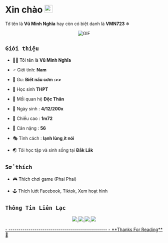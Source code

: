 <h1> Xin chào <img src="https://i.imgur.com/sl26aUs.gif" width="25"></h1> 

Tớ tên là **Vũ Minh Nghĩa** hay còn có biệt danh là **VMN723** ❄



<p align="center">
    <img align="center" alt="GIF" src="https://i.imgur.com/0uJD8W7.png" />
</p> 



## ```Giới thiệu```



- 💁‍♂️ Tôi tên là **Vũ Minh Nghĩa**

- ♂️ Giới tính: **Nam**

- 💁 Gu: **Biết nấu cơm :>>**

- 👔 Học sinh **THPT**

- 💑 Mối quan hệ **Độc Thân**

- 👶 Ngày sinh : **4/12/200x**

- 🕺 Chiều cao : **1m72**

- 💪 Cân nặng : **56**

- 🎭 Tính cách : **lạnh lùng**,**ít nói**

- 🌏 Tôi học tập và  sinh sống tại **Đắk Lắk**



## ```Sở thích```



- 🎮 Thích chơi game (Phai Phai) 

- 🕹️ Thích lướt Facebook, Tiktok, Xem hoạt hình


## ```Thông Tin Liên Lạc```
<p align="center">
  <a href="https://instagram.com/vuminhnghia9"><img src="https://img.shields.io/badge/Instagram-E4405F?style=for-the-badge&logo=instagram&logoColor=white"/> 
  <a href="https://www.facebook.com/VMN723"><img src="https://img.shields.io/badge/WhatsApp-25D366?style=for-the-badge&logo=whatsapp&logoColor=white" />
  <a href="https://www.facebook.com/VMN723"><img src="https://img.shields.io/badge/Facebook-%234267B2.svg?&style=for-the-badge&logo=facebook&logoColor=white" />
  <a href="https://github.com/VMN723"><img src="https://img.shields.io/badge/-GitHub-black?style=flat-square&logo=github" /> 
</p>- -------------------------------------------------
- **Thanks For Reading**  👑
